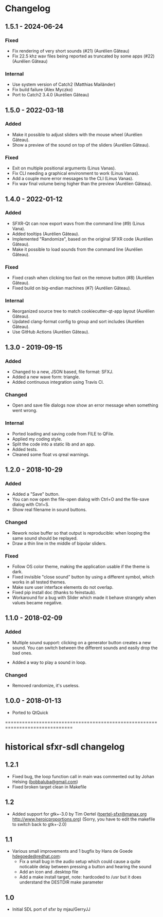 # Changelog

## 1.5.1 - 2024-06-24

### Fixed

- Fix rendering of very short sounds (#21) (Aurélien Gâteau)
- Fix 22.5 khz wav files being reported as truncated by some apps (#22) (Aurélien Gâteau)

### Internal

- Use system version of Catch2 (Matthias Mailänder)
- Fix build failure (Alex Myczko)
- Port to Catch2 3.4.0 (Aurélien Gâteau)

## 1.5.0 - 2022-03-18

### Added

- Make it possible to adjust sliders with the mouse wheel (Aurélien Gâteau).
- Show a preview of the sound on top of the sliders (Aurélien Gâteau).

### Fixed

- Exit on multiple positional arguments (Linus Vanas).
- Fix CLI needing a graphical environment to work (Linus Vanas).
- Add a couple more error messages to the CLI (Linus Vanas).
- Fix wav final volume being higher than the preview (Aurélien Gâteau).


## 1.4.0 - 2022-01-12

### Added

- SFXR-Qt can now export wavs from the command line (#9) (Linus Vana).
- Added tooltips (Aurélien Gâteau).
- Implemented "Randomize", based on the original SFXR code (Aurélien Gâteau).
- Make it possible to load sounds from the command line (Aurélien Gâteau).

### Fixed

- Fixed crash when clicking too fast on the remove button (#8) (Aurélien Gâteau).
- Fixed build on big-endian machines (#7) (Aurélien Gâteau).

### Internal

- Reorganized source tree to match cookiecutter-qt-app layout (Aurélien Gâteau).
- Updated clang-format config to group and sort includes (Aurélien Gâteau).
- Use GitHub Actions (Aurélien Gâteau).

## 1.3.0 - 2019-09-15

### Added

- Changed to a new, JSON based, file format: SFXJ.
- Added a new wave form: triangle.
- Added continuous integration using Travis CI.

### Changed

- Open and save file dialogs now show an error message when something went wrong.

### Internal

- Ported loading and saving code from FILE to QFile.
- Applied my coding style.
- Split the code into a static lib and an app.
- Added tests.
- Cleaned some float vs qreal warnings.

## 1.2.0 - 2018-10-29

### Added

- Added a "Save" button.
- You can now open the file-open dialog with Ctrl+O and the file-save dialog with Ctrl+S.
- Show real filename in sound buttons.

### Changed

- Rework noise buffer so that output is reproducible: when looping the same sound should be replayed.
- Draw a thin line in the middle of bipolar sliders.

### Fixed

- Follow OS color theme, making the application usable if the theme is dark.
- Fixed invisible "close sound" button by using a different symbol, which works in all tested themes.
- Make sure user interface elements do not overlap.
- Fixed pip install doc (thanks to feinstaub).
- Workaround for a bug with Slider which made it behave strangely when values
  became negative.

## 1.1.0 - 2018-02-09

### Added
- Multiple sound support: clicking on a generator button creates a new sound. You can switch between the different sounds and easily drop the bad ones.

- Added a way to play a sound in loop.

### Changed
- Removed randomize, it's useless.

## 1.0.0 - 2018-01-13

- Ported to QtQuick

==============================================================================

# historical sfxr-sdl changelog

## 1.2.1
- Fixed bug, the loop function call in main was commented out by Johan Helsing
  (bobbaluba@gmail.com)
- Fixed broken target clean in Makefile

## 1.2
- Added support for gtk+-3.0 by Tim Oertel (toertel-sfxr@manax.org
  http://www.heroicproportions.org) (Sorry, you have to edit the makefile to
  switch back to gtk+-2.0)

## 1.1
- Various small improvements and 1 bugfix by Hans de Goede
  <hdegoede@redhat.com>:
  - Fix a small bug in the audio setup which could cause a quite noticable
    delay between pressing a button and hearing the sound
  - Add an icon and .desktop file
  - Add a make install target, note:  hardcoded to /usr but it does understand
    the DESTDIR make parameter

## 1.0
- Initial SDL port of sfxr by mjau/GerryJJ
